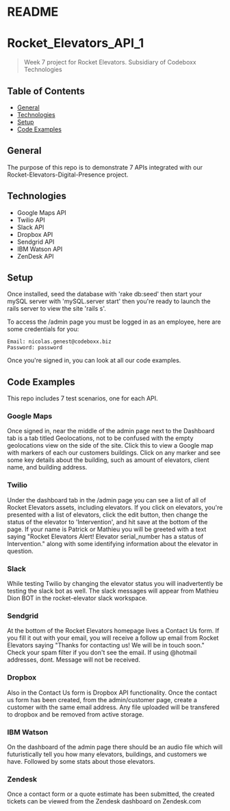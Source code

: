 # README
# Rocket_Elevators_API_1
> Week 7 project for Rocket Elevators. Subsidiary of Codeboxx Technologies
## Table of Contents
* [General](#general)
* [Technologies](#technologies)
* [Setup](#setup)
* [Code Examples](#Code-Examples)

## General
The purpose of this repo is to demonstrate 7 APIs integrated with our Rocket-Elevators-Digital-Presence project.

## Technologies
* Google Maps API
* Twilio API
* Slack API
* Dropbox API
* Sendgrid API
* IBM Watson API
* ZenDesk API

## Setup
Once installed, seed the database with 'rake db:seed' then start your mySQL server with 'mySQL.server start' then you're ready to launch the rails server to view the site 'rails s'.

To access the /admin page you must be logged in as an employee, here are some credentials for you:

	Email: nicolas.genest@codeboxx.biz
	Password: password
	
Once you're signed in, you can look at all our code examples.

## Code Examples
This repo includes 7 test scenarios, one for each API.

### Google Maps
Once signed in, near the middle of the admin page next to the Dashboard tab is a tab titled Geolocations, not to be confused with the empty geolocations view on the side of the site. Click this to view a Google map with markers of each our customers buildings. Click on any marker and see some key details about the building, such as amount of elevators, client name, and building address.

### Twilio
Under the dashboard tab in the /admin page you can see a list of all of Rocket Elevators assets, including elevators. If you click on elevators, you're presented with a list of elevators, click the edit button, then change the status of the elevator to 'Intervention', and hit save at the bottom of the page. If your name is Patrick or Mathieu you will be greeted with a text saying "Rocket Elevators Alert! Elevator serial_number has a status of Intervention." along with some identifying information about the elevator in question. 

### Slack
While testing Twilio by changing the elevator status you will inadvertently be testing the slack bot as well. The slack messages will appear from Mathieu Dion BOT in the rocket-elevator slack workspace.

### Sendgrid
At the bottom of the Rocket Elevators homepage lives a Contact Us form. If you fill it out with your email, you will receive a follow up email from Rocket Elevators saying "Thanks for contacting us! We will be in touch soon." Check your spam filter if you don't see the email. If using @hotmail addresses, dont. Message will not be received. 

### Dropbox
Also in the Contact Us form is Dropbox API functionality. Once the contact us form has been created, from the admin/customer page, create a customer with the same email address. Any file uploaded will be transfered to dropbox and be removed from active storage.

### IBM Watson
On the dashboard of the admin page there should be an audio file which will futuristically tell you how many elevators, buildings, and customers we have. Followed by some stats about those elevators.

### Zendesk
Once a contact form or a quote estimate has been submitted, the created tickets can be viewed from the Zendesk dashboard on Zendesk.com
